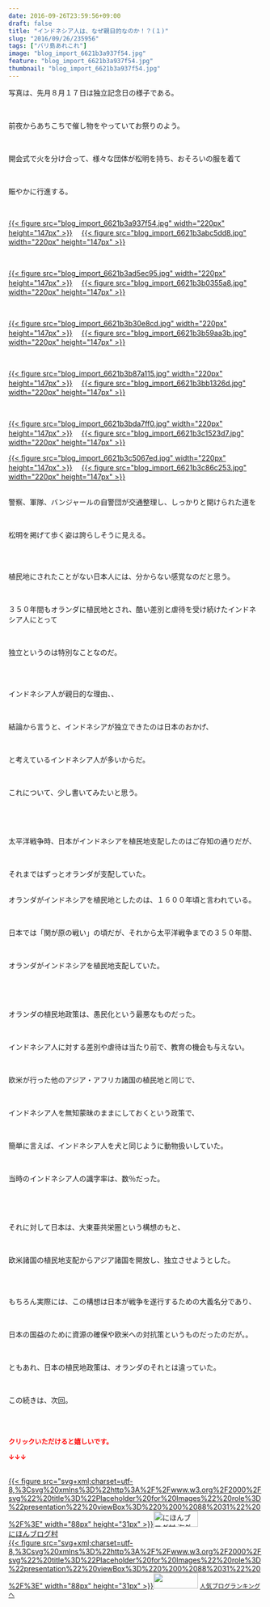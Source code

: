 ```yaml
---
date: 2016-09-26T23:59:56+09:00
draft: false
title: "インドネシア人は、なぜ親日的なのか！？(１)"
slug: "2016/09/26/235956"
tags: ["バリ島あれこれ"]
image: "blog_import_6621b3a937f54.jpg"
feature: "blog_import_6621b3a937f54.jpg"
thumbnail: "blog_import_6621b3a937f54.jpg"
---
```

<p>写真は、先月８月１７日は独立記念日の様子である。</p><br/><p>前夜からあちこちで催し物をやっていてお祭りのよう。</p><br/><p>開会式で火を分け合って、様々な団体が松明を持ち、おそろいの服を着て</p><br/><p>賑やかに行進する。</p><br/><p><a href="blog_import_6621b3aa8421f.jpg">{{< figure src="blog_import_6621b3a937f54.jpg" width="220px" height="147px" >}}</a> 　<a href="blog_import_6621b3ad0ac67.jpg">{{< figure src="blog_import_6621b3abc5dd8.jpg" width="220px" height="147px" >}}</a> </p><br/><p><a href="blog_import_6621b3ae97715.jpg">{{< figure src="blog_import_6621b3ad5ec95.jpg" width="220px" height="147px" >}}</a> 　<a href="blog_import_6621b3b16d695.jpg">{{< figure src="blog_import_6621b3b0355a8.jpg" width="220px" height="147px" >}}</a> </p><br/><p><a href="blog_import_6621b3b445718.jpg">{{< figure src="blog_import_6621b3b30e8cd.jpg" width="220px" height="147px" >}}</a> 　<a href="blog_import_6621b3b6d279d.jpg">{{< figure src="blog_import_6621b3b59aa3b.jpg" width="220px" height="147px" >}}</a> </p><br/><p><a href="blog_import_6621b3b9c025a.jpg">{{< figure src="blog_import_6621b3b87a115.jpg" width="220px" height="147px" >}}</a> 　<a href="blog_import_6621b3bc4826f.jpg">{{< figure src="blog_import_6621b3bb1326d.jpg" width="220px" height="147px" >}}</a> </p><br/><p><a href="blog_import_6621b3bf3881d.jpg">{{< figure src="blog_import_6621b3bda7ff0.jpg" width="220px" height="147px" >}}</a> 　<a href="blog_import_6621b3c30199d.jpg">{{< figure src="blog_import_6621b3c1523d7.jpg" width="220px" height="147px" >}}</a> </p><p><a href="blog_import_6621b3c68b670.jpg">{{< figure src="blog_import_6621b3c5067ed.jpg" width="220px" height="147px" >}}</a> 　<a href="blog_import_6621b3c9a7b0d.jpg">{{< figure src="blog_import_6621b3c86c253.jpg" width="220px" height="147px" >}}</a> <br/><br/></p><p>警察、軍隊、バンジャールの自警団が交通整理し、しっかりと開けられた道を</p><br/><p>松明を掲げて歩く姿は誇らしそうに見える。</p><br/><br/><p>植民地にされたことがない日本人には、分からない感覚なのだと思う。</p><br/><p>３５０年間もオランダに植民地とされ、酷い差別と虐待を受け続けたインドネシア人にとって</p><br/><p>独立というのは特別なことなのだ。</p><br/><br/><p>インドネシア人が親日的な理由、、</p><br/><p>結論から言うと、インドネシアが独立できたのは日本のおかげ、</p><br/><p>と考えているインドネシア人が多いからだ。</p><p><br/></p><p>これについて、少し書いてみたいと思う。</p><p><br/></p><br/><p>太平洋戦争時、日本がインドネシアを植民地支配したのはご存知の通りだが、</p><br/><p>それまではずっとオランダが支配していた。</p><p><br/>オランダがインドネシアを植民地としたのは、１６００年頃と言われている。</p><br/><p>日本では「関が原の戦い」の頃だが、それから太平洋戦争までの３５０年間、</p><br/><p>オランダがインドネシアを植民地支配していた。</p><br/><p><br/></p><p>オランダの植民地政策は、愚民化という最悪なものだった。</p><br/><p>インドネシア人に対する差別や虐待は当たり前で、教育の機会も与えない。</p><br/><p>欧米が行った他のアジア・アフリカ諸国の植民地と同じで、</p><br/><p>インドネシア人を無知蒙昧のままにしておくという政策で、</p><br/><p>簡単に言えば、インドネシア人を犬と同じように動物扱いしていた。</p><br/><p>当時のインドネシア人の識字率は、数％だった。</p><p><br/></p><br/><p>それに対して日本は、大東亜共栄圏という構想のもと、</p><br/><p>欧米諸国の植民地支配からアジア諸国を開放し、独立させようとした。</p><br/><br/><p>もちろん実際には、この構想は日本が戦争を遂行するための大義名分であり、</p><br/><p>日本の国益のために資源の確保や欧米への対抗策というものだったのだが。。</p><p><br/></p><p>ともあれ、日本の植民地政策は、オランダのそれとは違っていた。</p><br/><p>この続きは、次回。</p><br/><br/><p><font color="#ff0000" size="2"><strong>クリックいただけると嬉しいです。<br/></strong></font></p><p><font color="#ff0000" size="2"><strong>↓↓↓</strong></font></p><p><br/><a href="ranking.html?p_cid=01260127" target="_blank">{{< figure src="svg+xml;charset=utf-8,%3Csvg%20xmlns%3D%22http%3A%2F%2Fwww.w3.org%2F2000%2Fsvg%22%20title%3D%22Placeholder%20for%20Images%22%20role%3D%22presentation%22%20viewBox%3D%220%200%2088%2031%22%20%2F%3E" width="88px" height="31px" >}}<noscript><img border="0" alt="にほんブログ村 海外生活ブログ バリ島情報へ" src="https://img-proxy.blog-video.jp/images?url=http%3A%2F%2Foverseas.blogmura.com%2Fbali%2Fimg%2Fbali88_31.gif" width="88" height="31"></noscript></a><br/><a href="ranking.html?p_cid=01260127" target="_blank">にほんブログ村</a> <br/><a title="人気ブログランキングへ" href="link.php?1804582">{{< figure src="svg+xml;charset=utf-8,%3Csvg%20xmlns%3D%22http%3A%2F%2Fwww.w3.org%2F2000%2Fsvg%22%20title%3D%22Placeholder%20for%20Images%22%20role%3D%22presentation%22%20viewBox%3D%220%200%2088%2031%22%20%2F%3E" width="88px" height="31px" >}}<noscript><img border="0" src="https://blog.with2.net/img/banner/banner_22.gif" width="88" height="31"></noscript></a> <a style="FONT-SIZE: 12px" href="link.php?1804582">人気ブログランキングへ</a> </p>

